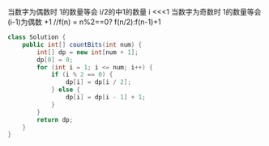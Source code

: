 当数字为偶数时 1的数量等会 i/2的中1的数量  i <<<1
当数字为奇数时 1的数量等会 (i-1)为偶数 +1
//f(n) = n%2==0? f(n/2):f(n-1)+1
```java
class Solution {
    public int[] countBits(int num) {
        int[] dp = new int[num + 1];
        dp[0] = 0;
        for (int i = 1; i <= num; i++) {
            if (i % 2 == 0) {
                dp[i] = dp[i / 2];
            } else {
                dp[i] = dp[i - 1] + 1;
            }
        }
        return dp;
    }
}
```